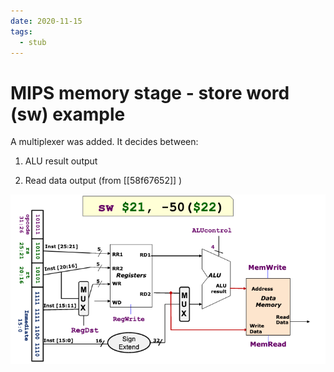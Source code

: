 ```yaml
---
date: 2020-11-15
tags: 
  - stub
---
```


# MIPS memory stage - store word (sw) example

A multiplexer was added. It decides between:

1. ALU result output 

2. Read data output (from [[58f67652]] )

![](./static/mips-sw-example.png)


